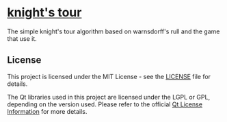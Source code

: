 # [knight's tour](https://en.wikipedia.org/wiki/Knight%27s_tour)



The simple knight's tour algorithm based on warnsdorff's rull and the game that use it.


## License

This project is licensed under the MIT License - see the [LICENSE](LICENSE) file for details.

The Qt libraries used in this project are licensed under the LGPL or GPL, depending on the version used. Please refer to the official [Qt License Information](https://www.qt.io/legal) for more details.